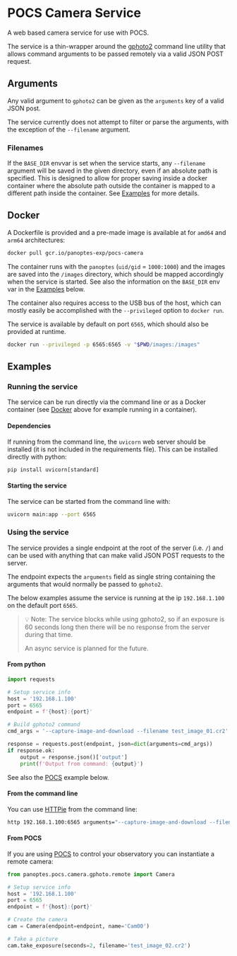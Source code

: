 # POCS Camera Service

A web based camera service for use with POCS.

The service is a thin-wrapper around the [gphoto2](http://www.gphoto.org/) command line utility that allows command arguments to be passed remotely via a valid JSON POST request.

## Arguments

Any valid argument to `gphoto2` can be given as the `arguments` key of a valid JSON post.

The service currently does not attempt to filter or parse the arguments, with the exception of the `--filename` argument.

### Filenames

If the `BASE_DIR` envvar is set when the service starts, any `--filename` argument will be saved in the given directory, even if an absolute path is specified. This is designed to allow for proper saving inside a docker container where the absolute path outside the container is mapped to a different path inside the container. See [Examples](#examples) for more details.

## Docker
<a name="docker"></a>

A Dockerfile is provided and a pre-made image is available at for `amd64` and `arm64` architectures:

```sh
docker pull gcr.io/panoptes-exp/pocs-camera
```

The container runs with the `panoptes` (`uid/gid` = `1000:1000`) and the images are saved into the `/images` directory, which should be mapped accordingly when the service is started. See also the information on the `BASE_DIR` env var in the [Examples](#examples) below.

The container also requires access to the USB bus of the host, which can mostly easily be accomplished with the `--privileged` option to `docker run`.

The service is available by default on port `6565`, which should also be provided at runtime.

```sh
docker run --privileged -p 6565:6565 -v "$PWD/images:/images"
```

## Examples
<a name="examples"></a>

### Running the service

The service can be run directly via the command line or as a Docker container (see [Docker](#docker) above for example running in a container). 

#### Dependencies

If running from the command line, the `uvicorn` web server should be installed (it is not included in the requirements file). This can be installed directly with python:

```py
pip install uvicorn[standard]
```

#### Starting the service

The service can be started from the command line with:

```sh
uvicorn main:app --port 6565
```

### Using the service

The service provides a single endpoint at the root of the server (i.e. `/`) and can be used with anything that can make valid JSON POST requests to the server. 

The endpoint expects the `arguments` field as single string containing the arguments that would normally be passed to `gphoto2`.

The below examples assume the service is running at the ip `192.168.1.100` on the default port `6565`.

> 💡 Note: The service blocks while using gphoto2, so if an exposure is 60 seconds long then there will be no response from the server during that time.
>
> An async service is planned for the future.

#### From python

```py
import requests

# Setup service info
host = '192.168.1.100'
port = 6565
endpoint = f'{host}:{port}'

# Build gphoto2 command
cmd_args = '--capture-image-and-download --filename test_image_01.cr2'

response = requests.post(endpoint, json=dict(arguments=cmd_args))
if response.ok:
    output = response.json()['output']
    print(f'Output from command: {output}')
```

See also the [POCS](#pocs) example below.

#### From the command line

You can use [HTTPie](https://httpie.io/) from the command line:

```sh
http 192.168.1.100:6565 arguments="--capture-image-and-download --filename test_image_01.cr2"
```

#### From POCS
<a name="pocs"></a>

If you are using [POCS](https://github.com/panoptes/POCS) to control your observatory you can instantiate a remote camera:

```py
from panoptes.pocs.camera.gphoto.remote import Camera

# Setup service info
host = '192.168.1.100'
port = 6565
endpoint = f'{host}:{port}'

# Create the camera
cam = Camera(endpoint=endpoint, name='Cam00')

# Take a picture
cam.take_exposure(seconds=2, filename='test_image_02.cr2')
```
